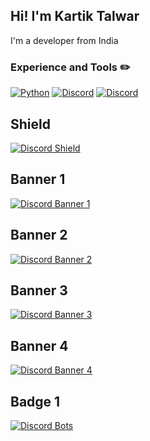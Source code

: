 ## Hi! I'm Kartik Talwar

I'm a developer from India

### Experience and Tools ✏️
[![Python](https://img.shields.io/badge/Python-3776ab?style=for-the-badge&logo=python&logoColor=white)](https://www.python.org/)
[![Discord](https://img.shields.io/badge/Discord-7289DA?style=for-the-badge&logo=discord&logoColor=white)](https://discord.gg/gCmPWtC)
[![Discord](https://static.wixstatic.com/media/1138e6_60716f77cfbd4d71908691e928802d8e~mv2.png/v1/fill/w_63,h_63,al_c,q_85,usm_0.66_1.00_0.01/lazy%20buds%20chota.webp)](https://discord.gg/gCmPWtC)

## Shield
[![Discord Shield](https://discordapp.com/api/guilds/545956933170102283/widget.png?style=shield)](https://discord.gg/gCmPWtC)

## Banner 1
[![Discord Banner 1](https://discordapp.com/api/guilds/545956933170102283/widget.png?style=banner1)](https://discord.gg/gCmPWtC)

## Banner 2
[![Discord Banner 2](https://discordapp.com/api/guilds/545956933170102283/widget.png?style=banner2)](https://discord.gg/gCmPWtC)

## Banner 3
[![Discord Banner 3](https://discordapp.com/api/guilds/545956933170102283/widget.png?style=banner3)](https://discord.gg/gCmPWtC)

## Banner 4
[![Discord Banner 4](https://discordapp.com/api/guilds/545956933170102283/widget.png?style=banner4)](https://discord.gg/gCmPWtC)

## Badge 1
[![Discord Bots](https://top.gg/api/widget/servers/697463492457922571.svg)](https://top.gg/bot/697463492457922571)
